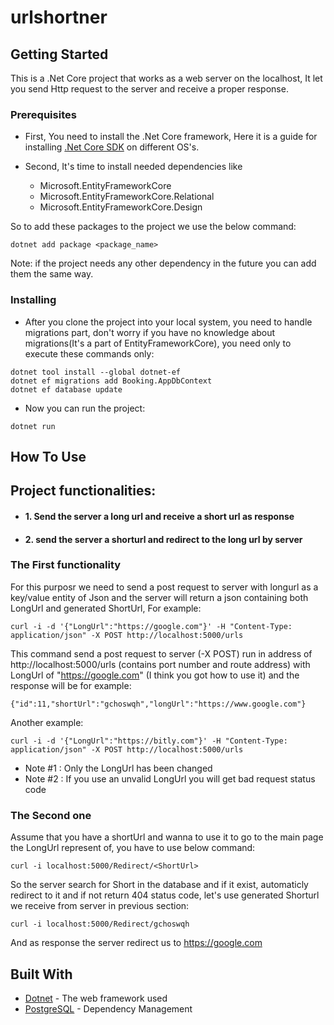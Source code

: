 # urlshortner 


## Getting Started

This is a .Net Core project that works as a web server on the localhost, It let you send Http request to the server and receive a proper response.

### Prerequisites

- First, You need to install the .Net Core framework, Here it is a guide for installing [.Net Core SDK](https://docs.microsoft.com/en-us/dotnet/core/install/linux-package-manager-ubuntu-1904) on different OS's.

- Second, It's time to install needed dependencies like 
    - Microsoft.EntityFrameworkCore
	- Microsoft.EntityFrameworkCore.Relational
	- Microsoft.EntityFrameworkCore.Design
	
So to add these packages to the project we use the below command:
```
dotnet add package <package_name>
```
Note:  if the project needs any other dependency in the future you can add them the same way.

### Installing

- After you clone the project into your local system, you need to handle migrations part, don't worry if you have no knowledge about migrations(It's a part of EntityFrameworkCore), you need only to execute these commands only:
```
dotnet tool install --global dotnet-ef
dotnet ef migrations add Booking.AppDbContext
dotnet ef database update
```
- Now you can run the project:
```
dotnet run
```

## How To Use

## Project functionalities:
- #### 1. Send the server a long url and receive a short url as response
- #### 2. send the server a shorturl and redirect to the long url by server

### The First functionality
For this purposr we need to send a post request to server with longurl as a key/value entity of Json and the server will return a json containing both LongUrl and generated ShortUrl, For example:
```
curl -i -d '{"LongUrl":"https://google.com"}' -H "Content-Type: application/json" -X POST http://localhost:5000/urls
```
This command send a post request to server (-X POST) run in address of http://localhost:5000/urls (contains port number and route address) with LongUrl of "https://google.com" (I think you got how to use it) and the response will be for example:
```
{"id":11,"shortUrl":"gchoswqh","longUrl":"https://www.google.com"}
```
Another example:
```
curl -i -d '{"LongUrl":"https://bitly.com"}' -H "Content-Type: application/json" -X POST http://localhost:5000/urls
```
- Note #1 : Only the LongUrl has been changed
- Note #2 : If you use an unvalid LongUrl you will get bad request status code 
### The Second one
Assume that you have a shortUrl and wanna to use it to go to the main page the LongUrl represent of, you have to use below command:
```
curl -i localhost:5000/Redirect/<ShortUrl>
```
So the server search for Short in the database and if it exist, automaticly redirect to it and if not return 404 status code, let's use generated Shorturl we receive from server in previous section:
```
curl -i localhost:5000/Redirect/gchoswqh
```
And as response the server redirect us to https://google.com

## Built With 

* [Dotnet](https://dotnet.microsoft.com/) - The web framework used
* [PostgreSQL](https://www.postgresql.org/) - Dependency Management
